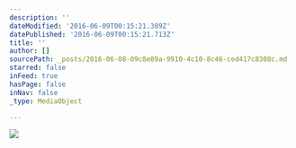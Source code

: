 ```yaml
---
description: ''
dateModified: '2016-06-09T00:15:21.389Z'
datePublished: '2016-06-09T00:15:21.713Z'
title: ''
author: []
sourcePath: _posts/2016-06-08-09c8e89a-9910-4c10-8c46-ced417c8308c.md
starred: false
inFeed: true
hasPage: false
inNav: false
_type: MediaObject

---
```

![](https://the-grid-user-content.s3-us-west-2.amazonaws.com/a175767e-e064-4737-a9e1-d252321b7089.png)